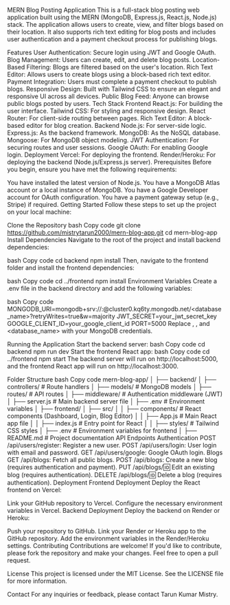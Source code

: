 MERN Blog Posting Application
This is a full-stack blog posting web application built using the MERN (MongoDB, Express.js, React.js, Node.js) stack. The application allows users to create, view, and filter blogs based on their location. It also supports rich text editing for blog posts and includes user authentication and a payment checkout process for publishing blogs.

Features
User Authentication: Secure login using JWT and Google OAuth.
Blog Management: Users can create, edit, and delete blog posts.
Location-Based Filtering: Blogs are filtered based on the user's location.
Rich Text Editor: Allows users to create blogs using a block-based rich text editor.
Payment Integration: Users must complete a payment checkout to publish blogs.
Responsive Design: Built with Tailwind CSS to ensure an elegant and responsive UI across all devices.
Public Blog Feed: Anyone can browse public blogs posted by users.
Tech Stack
Frontend
React.js: For building the user interface.
Tailwind CSS: For styling and responsive design.
React Router: For client-side routing between pages.
Rich Text Editor: A block-based editor for blog creation.
Backend
Node.js: For server-side logic.
Express.js: As the backend framework.
MongoDB: As the NoSQL database.
Mongoose: For MongoDB object modeling.
JWT Authentication: For securing routes and user sessions.
Google OAuth: For enabling Google login.
Deployment
Vercel: For deploying the frontend.
Render/Heroku: For deploying the backend (Node.js/Express.js server).
Prerequisites
Before you begin, ensure you have met the following requirements:

You have installed the latest version of Node.js.
You have a MongoDB Atlas account or a local instance of MongoDB.
You have a Google Developer account for OAuth configuration.
You have a payment gateway setup (e.g., Stripe) if required.
Getting Started
Follow these steps to set up the project on your local machine:

Clone the Repository
bash
Copy code
git clone https://github.com/mistrytarun2000/mern-blog-app.git
cd mern-blog-app
Install Dependencies
Navigate to the root of the project and install backend dependencies:

bash
Copy code
cd backend
npm install
Then, navigate to the frontend folder and install the frontend dependencies:

bash
Copy code
cd ../frontend
npm install
Environment Variables
Create a .env file in the backend directory and add the following variables:

bash
Copy code
MONGODB_URI=mongodb+srv://<username>:<password>@cluster0.kq6ty.mongodb.net/<database_name>?retryWrites=true&w=majority
JWT_SECRET=your_jwt_secret_key
GOOGLE_CLIENT_ID=your_google_client_id
PORT=5000
Replace <username>, <password>, and <database_name> with your MongoDB credentials.

Running the Application
Start the backend server:
bash
Copy code
cd backend
npm run dev
Start the frontend React app:
bash
Copy code
cd ../frontend
npm start
The backend server will run on http://localhost:5000, and the frontend React app will run on http://localhost:3000.

Folder Structure
bash
Copy code
mern-blog-app/
│
├── backend/
│   ├── controllers/        # Route handlers
│   ├── models/             # MongoDB models
│   ├── routes/             # API routes
│   ├── middleware/         # Authentication middleware (JWT)
│   ├── server.js           # Main backend server file
│   ├── .env                # Environment variables
│
├── frontend/
│   ├── src/
│   │   ├── components/     # React components (Dashboard, Login, Blog Editor)
│   │   ├── App.js          # Main React app file
│   │   ├── index.js        # Entry point for React
│   │   ├── styles/         # Tailwind CSS styles
│   ├── .env                # Environment variables for frontend
│
├── README.md               # Project documentation
API Endpoints
Authentication
POST /api/users/register: Register a new user.
POST /api/users/login: User login with email and password.
GET /api/users/google: Google OAuth login.
Blogs
GET /api/blogs: Fetch all public blogs.
POST /api/blogs: Create a new blog (requires authentication and payment).
PUT /api/blogs/:id: Edit an existing blog (requires authentication).
DELETE /api/blogs/:id: Delete a blog (requires authentication).
Deployment
Frontend Deployment
Deploy the React frontend on Vercel:

Link your GitHub repository to Vercel.
Configure the necessary environment variables in Vercel.
Backend Deployment
Deploy the backend on Render or Heroku:

Push your repository to GitHub.
Link your Render or Heroku app to the GitHub repository.
Add the environment variables in the Render/Heroku settings.
Contributing
Contributions are welcome! If you'd like to contribute, please fork the repository and make your changes. Feel free to open a pull request.

License
This project is licensed under the MIT License. See the LICENSE file for more information.

Contact
For any inquiries or feedback, please contact Tarun Kumar Mistry.






